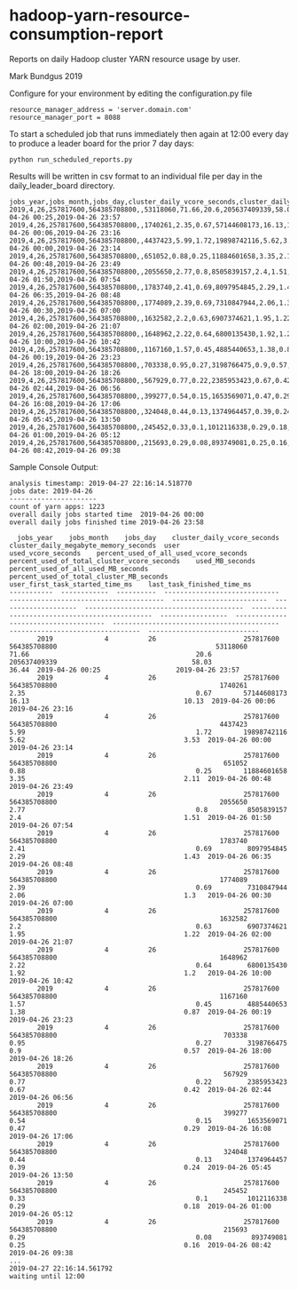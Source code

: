 # hadoop-yarn-resource-consumption-report
Reports on daily Hadoop cluster YARN resource usage by user.

Mark Bundgus 2019

Configure for your environment by editing the configuration.py file

    resource_manager_address = 'server.domain.com'
    resource_manager_port = 8088

To start a scheduled job that runs immediately then again at 12:00 every day to produce a leader board for the prior 7 day days:

    python run_scheduled_reports.py

Results will be written in csv format to an individual file per day in the daily_leader_board directory.

    jobs_year,jobs_month,jobs_day,cluster_daily_vcore_seconds,cluster_daily_megabyte_memory_seconds,user,used_vcore_seconds,percent_used_of_all_used_vcore_seconds,percent_used_of_total_cluster_vcore_seconds,used_MB_seconds,percent_used_of_all_used_MB_seconds,percent_used_of_total_cluster_MB_seconds,user_first_task_started_time_ms,last_task_finished_time_ms
    2019,4,26,257817600,564385708800,,53118060,71.66,20.6,205637409339,58.03,36.44,2019-04-26 00:25,2019-04-26 23:57
    2019,4,26,257817600,564385708800,,1740261,2.35,0.67,57144608173,16.13,10.13,2019-04-26 00:06,2019-04-26 23:16
    2019,4,26,257817600,564385708800,,4437423,5.99,1.72,19898742116,5.62,3.53,2019-04-26 00:00,2019-04-26 23:14
    2019,4,26,257817600,564385708800,,651052,0.88,0.25,11884601658,3.35,2.11,2019-04-26 00:48,2019-04-26 23:49
    2019,4,26,257817600,564385708800,,2055650,2.77,0.8,8505839157,2.4,1.51,2019-04-26 01:50,2019-04-26 07:54
    2019,4,26,257817600,564385708800,,1783740,2.41,0.69,8097954845,2.29,1.43,2019-04-26 06:35,2019-04-26 08:48
    2019,4,26,257817600,564385708800,,1774089,2.39,0.69,7310847944,2.06,1.3,2019-04-26 00:30,2019-04-26 07:00
    2019,4,26,257817600,564385708800,,1632582,2.2,0.63,6907374621,1.95,1.22,2019-04-26 02:00,2019-04-26 21:07
    2019,4,26,257817600,564385708800,,1648962,2.22,0.64,6800135430,1.92,1.2,2019-04-26 10:00,2019-04-26 10:42
    2019,4,26,257817600,564385708800,,1167160,1.57,0.45,4885440653,1.38,0.87,2019-04-26 00:19,2019-04-26 23:23
    2019,4,26,257817600,564385708800,,703338,0.95,0.27,3198766475,0.9,0.57,2019-04-26 18:00,2019-04-26 18:26
    2019,4,26,257817600,564385708800,,567929,0.77,0.22,2385953423,0.67,0.42,2019-04-26 02:44,2019-04-26 06:56
    2019,4,26,257817600,564385708800,,399277,0.54,0.15,1653569071,0.47,0.29,2019-04-26 16:08,2019-04-26 17:06
    2019,4,26,257817600,564385708800,,324048,0.44,0.13,1374964457,0.39,0.24,2019-04-26 05:45,2019-04-26 13:50
    2019,4,26,257817600,564385708800,,245452,0.33,0.1,1012116338,0.29,0.18,2019-04-26 01:00,2019-04-26 05:12
    2019,4,26,257817600,564385708800,,215693,0.29,0.08,893749081,0.25,0.16,2019-04-26 08:42,2019-04-26 09:38

Sample Console Output:

    analysis timestamp: 2019-04-27 22:16:14.518770
    jobs date: 2019-04-26
    ----------------------
    count of yarn apps: 1223
    overall daily jobs started time  2019-04-26 00:00
    overall daily jobs finished time 2019-04-26 23:58

      jobs_year    jobs_month    jobs_day    cluster_daily_vcore_seconds    cluster_daily_megabyte_memory_seconds  user                        used_vcore_seconds    percent_used_of_all_used_vcore_seconds    percent_used_of_total_cluster_vcore_seconds    used_MB_seconds    percent_used_of_all_used_MB_seconds    percent_used_of_total_cluster_MB_seconds  user_first_task_started_time_ms    last_task_finished_time_ms
    -----------  ------------  ----------  -----------------------------  ---------------------------------------  ------------------------  --------------------  ----------------------------------------  ---------------------------------------------  -----------------  -------------------------------------  ------------------------------------------  ---------------------------------  ----------------------------
           2019             4          26                      257817600                             564385708800                                        53118060                                     71.66                                          20.6        205637409339                                  58.03                                       36.44  2019-04-26 00:25                   2019-04-26 23:57
           2019             4          26                      257817600                             564385708800                                         1740261                                      2.35                                           0.67        57144608173                                  16.13                                       10.13  2019-04-26 00:06                   2019-04-26 23:16
           2019             4          26                      257817600                             564385708800                                         4437423                                      5.99                                           1.72        19898742116                                   5.62                                        3.53  2019-04-26 00:00                   2019-04-26 23:14
           2019             4          26                      257817600                             564385708800                                          651052                                      0.88                                           0.25        11884601658                                   3.35                                        2.11  2019-04-26 00:48                   2019-04-26 23:49
           2019             4          26                      257817600                             564385708800                                         2055650                                      2.77                                           0.8          8505839157                                   2.4                                         1.51  2019-04-26 01:50                   2019-04-26 07:54
           2019             4          26                      257817600                             564385708800                                         1783740                                      2.41                                           0.69         8097954845                                   2.29                                        1.43  2019-04-26 06:35                   2019-04-26 08:48
           2019             4          26                      257817600                             564385708800                                         1774089                                      2.39                                           0.69         7310847944                                   2.06                                        1.3   2019-04-26 00:30                   2019-04-26 07:00
           2019             4          26                      257817600                             564385708800                                         1632582                                      2.2                                            0.63         6907374621                                   1.95                                        1.22  2019-04-26 02:00                   2019-04-26 21:07
           2019             4          26                      257817600                             564385708800                                         1648962                                      2.22                                           0.64         6800135430                                   1.92                                        1.2   2019-04-26 10:00                   2019-04-26 10:42
           2019             4          26                      257817600                             564385708800                                         1167160                                      1.57                                           0.45         4885440653                                   1.38                                        0.87  2019-04-26 00:19                   2019-04-26 23:23
           2019             4          26                      257817600                             564385708800                                          703338                                      0.95                                           0.27         3198766475                                   0.9                                         0.57  2019-04-26 18:00                   2019-04-26 18:26
           2019             4          26                      257817600                             564385708800                                          567929                                      0.77                                           0.22         2385953423                                   0.67                                        0.42  2019-04-26 02:44                   2019-04-26 06:56
           2019             4          26                      257817600                             564385708800                                          399277                                      0.54                                           0.15         1653569071                                   0.47                                        0.29  2019-04-26 16:08                   2019-04-26 17:06
           2019             4          26                      257817600                             564385708800                                          324048                                      0.44                                           0.13         1374964457                                   0.39                                        0.24  2019-04-26 05:45                   2019-04-26 13:50
           2019             4          26                      257817600                             564385708800                                          245452                                      0.33                                           0.1          1012116338                                   0.29                                        0.18  2019-04-26 01:00                   2019-04-26 05:12
           2019             4          26                      257817600                             564385708800                                          215693                                      0.29                                           0.08          893749081                                   0.25                                        0.16  2019-04-26 08:42                   2019-04-26 09:38
    ...
    2019-04-27 22:16:14.561792
    waiting until 12:00